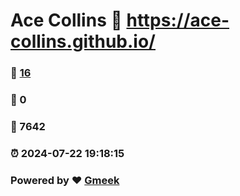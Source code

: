# Ace Collins :link: https://ace-collins.github.io/ 
### :page_facing_up: [16](https://ace-collins.github.io//tag.html) 
### :speech_balloon: 0 
### :hibiscus: 7642 
### :alarm_clock: 2024-07-22 19:18:15 
### Powered by :heart: [Gmeek](https://github.com/Meekdai/Gmeek)
